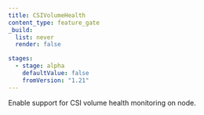 ```yaml
---
title: CSIVolumeHealth
content_type: feature_gate
_build:
  list: never
  render: false

stages:
  - stage: alpha
    defaultValue: false
    fromVersion: "1.21"
---
```

Enable support for CSI volume health monitoring on node.

